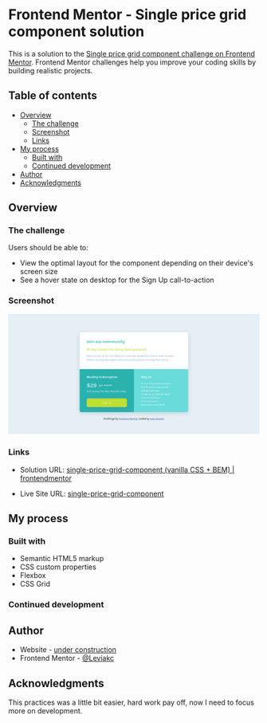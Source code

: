 # Frontend Mentor - Single price grid component solution

This is a solution to the [Single price grid component challenge on Frontend Mentor](https://www.frontendmentor.io/challenges/single-price-grid-component-5ce41129d0ff452fec5abbbc). Frontend Mentor challenges help you improve your coding skills by building realistic projects.

## Table of contents

- [Overview](#overview)
  - [The challenge](#the-challenge)
  - [Screenshot](#screenshot)
  - [Links](#links)
- [My process](#my-process)
  - [Built with](#built-with)
  - [Continued development](#continued-development)
- [Author](#author)
- [Acknowledgments](#acknowledgments)

## Overview

### The challenge

Users should be able to:

- View the optimal layout for the component depending on their device's screen size
- See a hover state on desktop for the Sign Up call-to-action

### Screenshot

![screenshot](./screenshot.png)

### Links

- Solution URL: [single-price-grid-component (vanilla CSS + BEM) |
  frontendmentor](https://www.frontendmentor.io/solutions/singlepricegridcomponent-vanilla-css-bem-6pXwlqhFrt)

- Live Site URL: [single-price-grid-component](https://single-price-grid-component-gomen.netlify.app/)

## My process

### Built with

- Semantic HTML5 markup
- CSS custom properties
- Flexbox
- CSS Grid

### Continued development

## Author

- Website - [under construction]()
- Frontend Mentor - [@Leviakc](https://www.frontendmentor.io/profile/Leviakc)

## Acknowledgments

This practices was a little bit easier, hard work pay off, now I need to focus
more on development.

